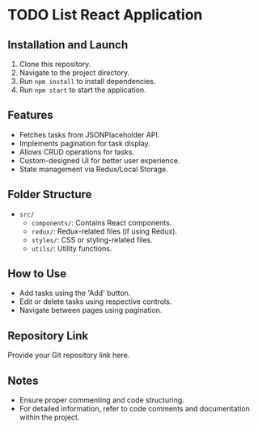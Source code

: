 # TODO List React Application

## Installation and Launch

1. Clone this repository.
2. Navigate to the project directory.
3. Run `npm install` to install dependencies.
4. Run `npm start` to start the application.

## Features

- Fetches tasks from JSONPlaceholder API.
- Implements pagination for task display.
- Allows CRUD operations for tasks.
- Custom-designed UI for better user experience.
- State management via Redux/Local Storage.

## Folder Structure

- `src/`
  - `components/`: Contains React components.
  - `redux/`: Redux-related files (if using Redux).
  - `styles/`: CSS or styling-related files.
  - `utils/`: Utility functions.

## How to Use

- Add tasks using the 'Add' button.
- Edit or delete tasks using respective controls.
- Navigate between pages using pagination.

## Repository Link

Provide your Git repository link here.

## Notes

- Ensure proper commenting and code structuring.
- For detailed information, refer to code comments and documentation within the
  project.
